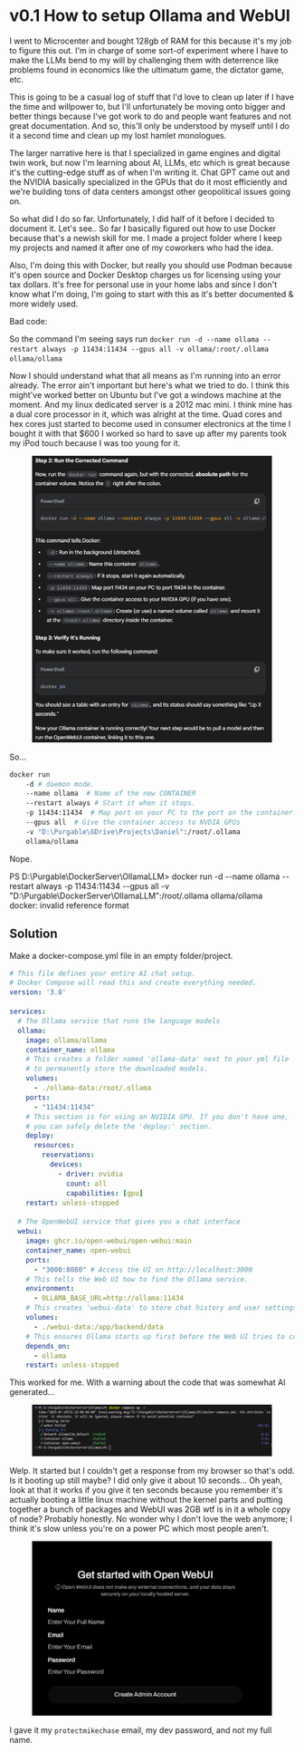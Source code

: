 # v0.1 How to setup Ollama and WebUI

I went to Microcenter and bought 128gb of RAM for this because it's my job to figure this out. I'm in charge of some sort-of experiment where I have to make the LLMs bend to my will by challenging them with deterrence like problems found in economics like the ultimatum game, the dictator game, etc.

This is going to be a casual log of stuff that I'd love to clean up later if I have the time and willpower to, but I'll unfortunately be moving onto bigger and better things because I've got work to do and people want features and not great documentation. And so, this'll only be understood by myself until I do it a second time and clean up my lost hamlet monologues.

The larger narrative here is that I specialized in game engines and digital twin work, but now I'm learning about AI, LLMs, etc which is great because it's the cutting-edge stuff as of when I'm writing it. Chat GPT came out and the NVIDIA basically specialized in the GPUs that do it most efficiently and we're building tons of data centers amongst other geopolitical issues going on.

So what did I do so far. Unfortunately, I did half of it before I decided to document it. Let's see..  So far I basically figured out how to use Docker because that's a newish skill for me. I made a project folder where I keep my projects and named it after one of my coworkers who had the idea.

Also, I'm doing this with Docker, but really you should use Podman because it's open source and Docker Desktop charges us for licensing using your tax dollars. It's free for personal use in your home labs and since I don't know what I'm doing, I'm going to start with this as it's better documented & more widely used.

Bad code:

So the command I'm seeing says run `docker run -d --name ollama --restart always -p 11434:11434 --gpus all -v ollama/:root/.ollama ollama/ollama`&#x20;

Now I should understand what that all means as I'm running into an error already. The error ain't important but here's what we tried to do. I think this might've worked better on Ubuntu but I've got a windows machine at the moment. And my linux dedicated server is a 2012 mac mini. I think mine has a dual core processor in it, which was alright at the time. Quad cores and hex cores just started to become used in consumer electronics at the time I bought it with that $600 I worked so hard to save up after my parents took my iPod touch because I was too young for it.

<figure><img src="../../../../../../.gitbook/assets/image (818).png" alt=""><figcaption></figcaption></figure>

So...&#x20;

```bash
docker run 
    -d # daemon mode.
    --name ollama  # Name of the new CONTAINER
    --restart always # Start it when it stops.
    -p 11434:11434  # Map port on your PC to the port on the container.
    --gpus all  # Give the container access to NVDIA GPUs
    -v "D:\Purgable\GDrive\Projects\Daniel":/root/.ollama
    ollama/ollama
```

Nope.

PS D:\Purgable\DockerServer\OllamaLLM> docker run -d --name ollama --restart always -p 11434:11434 --gpus all -v "D:\Purgable\DockerServer\OllamaLLM":/root/.ollama ollama/ollama
\
docker: invalid reference format

## Solution

Make a docker-compose.yml file in an empty folder/project.

```yaml
# This file defines your entire AI chat setup.
# Docker Compose will read this and create everything needed.
version: '3.8'

services:
  # The Ollama service that runs the language models
  ollama:
    image: ollama/ollama
    container_name: ollama
    # This creates a folder named 'ollama-data' next to your yml file
    # to permanently store the downloaded models.
    volumes:
      - ./ollama-data:/root/.ollama
    ports:
      - "11434:11434"
    # This section is for using an NVIDIA GPU. If you don't have one,
    # you can safely delete the 'deploy:' section.
    deploy:
      resources:
        reservations:
          devices:
            - driver: nvidia
              count: all
              capabilities: [gpu]
    restart: unless-stopped

  # The OpenWebUI service that gives you a chat interface
  webui:
    image: ghcr.io/open-webui/open-webui:main
    container_name: open-webui
    ports:
      - "3000:8080" # Access the UI on http://localhost:3000
    # This tells the Web UI how to find the Ollama service.
    environment:
      - OLLAMA_BASE_URL=http://ollama:11434
    # This creates 'webui-data' to store chat history and user settings.
    volumes:
      - ./webui-data:/app/backend/data
    # This ensures Ollama starts up first before the Web UI tries to connect.
    depends_on:
      - ollama
    restart: unless-stopped
```

This worked for me. With a warning about the code that was somewhat AI generated...

<figure><img src="../../../../../../.gitbook/assets/image (820).png" alt=""><figcaption></figcaption></figure>



Welp. It started but I couldn't get a response from my browser so that's odd. Is it booting up still maybe? I did only give it about 10 seconds... Oh yeah, look at that it works if you give it ten seconds because you remember it's actually booting a little linux machine without the kernel parts and putting together a bunch of packages and WebUI was 2GB wtf is in it a whole copy of node? Probably honestly. No wonder why I don't love the web anymore; I think it's slow unless you're on a power PC which most people aren't.



<figure><img src="../../../../../../.gitbook/assets/image (821).png" alt=""><figcaption></figcaption></figure>

I gave it my `protectmikechase` email, my dev password, and not my full name.





